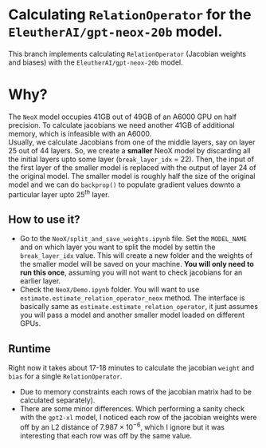 # Calculating `RelationOperator` for the `EleutherAI/gpt-neox-20b` model.

This branch implements calculating `RelationOperator` (Jacobian weights and biases) with the `EleutherAI/gpt-neox-20b` model. 

# Why?
The `NeoX` model occupies 41GB out of 49GB of an A6000 GPU on half precision. To calculate jacobians we need another 41GB of additional memory, which is infeasible with an A6000. <br/>
Usually, we calculate Jacobians from one of the middle layers, say on layer 25 out of 44 layers. So, we create a **smaller** NeoX model by discarding all the initial layers upto some layer (`break_layer_idx` = 22). Then, the input of the first layer of the smaller model is replaced with the output of layer 24 of the original model. The smaller model is roughly half the size of the original model and we can do `backprop()` to populate gradient values downto a particular layer upto $25^{th}$ layer.

## How to use it?
* Go to the `NeoX/split_and_save_weights.ipynb` file. Set the `MODEL_NAME` and on which layer you want to split the model by settin the `break_layer_idx` value. This will create a new folder and the weights of the smaller model will be saved on your machine. **You will only need to run this once**, assuming you will not want to check jacobians for an earlier layer.
* Check the `NeoX/Demo.ipynb` folder. You will want to use `estimate.estimate_relation_operator_neox` method. The interface is basically same as `estimate.estimate_relation_operator`, it just assumes you will pass a model and another smaller model loaded on different GPUs.

## Runtime
Right now it takes about 17-18 minutes to calculate the jacobian `weight` and `bias` for a single `RelationOperator`. <br/>

* Due to memory constraints each rows of the jacobian matrix had to be calculated separately).
* There are some minor differences. Which performing a sanity check with the `gpt2-xl` model, I noticed each row of the jacobian weights were off by an L2 distance of $7.987 \times 10^{-6}$, which I ignore but it was interesting that each row was off by the same value.